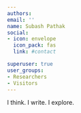 ```yaml
---
authors:
email: ''
name: Subash Pathak
social:
- icon: envelope
  icon_pack: fas
  link: #contact

superuser: true
user_groups:
- Researchers
- Visitors
---
```


I think. I write. I explore.

